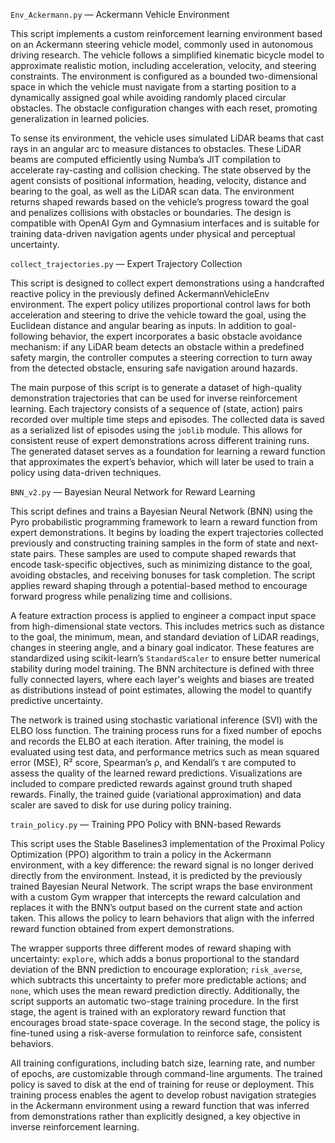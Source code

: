 `Env_Ackermann.py` — Ackermann Vehicle Environment

This script implements a custom reinforcement learning environment based on an Ackermann steering vehicle model, commonly used in autonomous driving research. The vehicle follows a simplified kinematic bicycle model to approximate realistic motion, including acceleration, velocity, and steering constraints. The environment is configured as a bounded two-dimensional space in which the vehicle must navigate from a starting position to a dynamically assigned goal while avoiding randomly placed circular obstacles. The obstacle configuration changes with each reset, promoting generalization in learned policies.

To sense its environment, the vehicle uses simulated LiDAR beams that cast rays in an angular arc to measure distances to obstacles. These LiDAR beams are computed efficiently using Numba’s JIT compilation to accelerate ray-casting and collision checking. The state observed by the agent consists of positional information, heading, velocity, distance and bearing to the goal, as well as the LiDAR scan data. The environment returns shaped rewards based on the vehicle’s progress toward the goal and penalizes collisions with obstacles or boundaries. The design is compatible with OpenAI Gym and Gymnasium interfaces and is suitable for training data-driven navigation agents under physical and perceptual uncertainty.


`collect_trajectories.py` — Expert Trajectory Collection

This script is designed to collect expert demonstrations using a handcrafted reactive policy in the previously defined AckermannVehicleEnv environment. The expert policy utilizes proportional control laws for both acceleration and steering to drive the vehicle toward the goal, using the Euclidean distance and angular bearing as inputs. In addition to goal-following behavior, the expert incorporates a basic obstacle avoidance mechanism: if any LiDAR beam detects an obstacle within a predefined safety margin, the controller computes a steering correction to turn away from the detected obstacle, ensuring safe navigation around hazards.

The main purpose of this script is to generate a dataset of high-quality demonstration trajectories that can be used for inverse reinforcement learning. Each trajectory consists of a sequence of (state, action) pairs recorded over multiple time steps and episodes. The collected data is saved as a serialized list of episodes using the `joblib` module. This allows for consistent reuse of expert demonstrations across different training runs. The generated dataset serves as a foundation for learning a reward function that approximates the expert’s behavior, which will later be used to train a policy using data-driven techniques.



`BNN_v2.py` — Bayesian Neural Network for Reward Learning

This script defines and trains a Bayesian Neural Network (BNN) using the Pyro probabilistic programming framework to learn a reward function from expert demonstrations. It begins by loading the expert trajectories collected previously and constructing training samples in the form of state and next-state pairs. These samples are used to compute shaped rewards that encode task-specific objectives, such as minimizing distance to the goal, avoiding obstacles, and receiving bonuses for task completion. The script applies reward shaping through a potential-based method to encourage forward progress while penalizing time and collisions.

A feature extraction process is applied to engineer a compact input space from high-dimensional state vectors. This includes metrics such as distance to the goal, the minimum, mean, and standard deviation of LiDAR readings, changes in steering angle, and a binary goal indicator. These features are standardized using scikit-learn’s `StandardScaler` to ensure better numerical stability during model training. The BNN architecture is defined with three fully connected layers, where each layer's weights and biases are treated as distributions instead of point estimates, allowing the model to quantify predictive uncertainty.

The network is trained using stochastic variational inference (SVI) with the ELBO loss function. The training process runs for a fixed number of epochs and records the ELBO at each iteration. After training, the model is evaluated using test data, and performance metrics such as mean squared error (MSE), R² score, Spearman’s ρ, and Kendall’s τ are computed to assess the quality of the learned reward predictions. Visualizations are included to compare predicted rewards against ground truth shaped rewards. Finally, the trained guide (variational approximation) and data scaler are saved to disk for use during policy training.

`train_policy.py` — Training PPO Policy with BNN-based Rewards

This script uses the Stable Baselines3 implementation of the Proximal Policy Optimization (PPO) algorithm to train a policy in the Ackermann environment, with a key difference: the reward signal is no longer derived directly from the environment. Instead, it is predicted by the previously trained Bayesian Neural Network. The script wraps the base environment with a custom Gym wrapper that intercepts the reward calculation and replaces it with the BNN’s output based on the current state and action taken. This allows the policy to learn behaviors that align with the inferred reward function obtained from expert demonstrations.

The wrapper supports three different modes of reward shaping with uncertainty: `explore`, which adds a bonus proportional to the standard deviation of the BNN prediction to encourage exploration; `risk_averse`, which subtracts this uncertainty to prefer more predictable actions; and `none`, which uses the mean reward prediction directly. Additionally, the script supports an automatic two-stage training procedure. In the first stage, the agent is trained with an exploratory reward function that encourages broad state-space coverage. In the second stage, the policy is fine-tuned using a risk-averse formulation to reinforce safe, consistent behaviors.

All training configurations, including batch size, learning rate, and number of epochs, are customizable through command-line arguments. The trained policy is saved to disk at the end of training for reuse or deployment. This training process enables the agent to develop robust navigation strategies in the Ackermann environment using a reward function that was inferred from demonstrations rather than explicitly designed, a key objective in inverse reinforcement learning.

